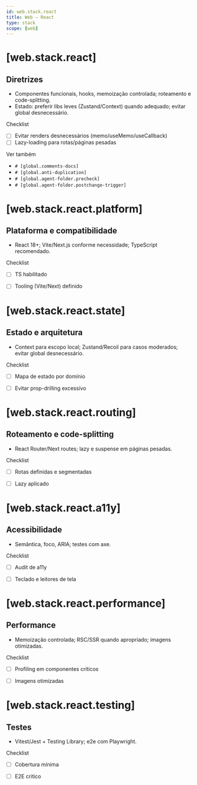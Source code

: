 ```yaml
---
id: web.stack.react
title: Web — React
type: stack
scope: [web]
---
```


# <!-- desc: Biblioteca reativa para UI; foco em componentes, hooks e performance. -->
# [web.stack.react]
## Diretrizes

- Componentes funcionais, hooks, memoização controlada; roteamento e code-splitting.
- Estado: preferir libs leves (Zustand/Context) quando adequado; evitar global desnecessário.

Checklist
- [ ] Evitar renders desnecessários (memo/useMemo/useCallback)
- [ ] Lazy-loading para rotas/páginas pesadas
 
Ver também
- `# [global.comments-docs]`
- `# [global.anti-duplication]`
- `# [global.agent-folder.precheck]`
- `# [global.agent-folder.postchange-trigger]`


# [web.stack.react.platform]
## Plataforma e compatibilidade

- React 18+; Vite/Next.js conforme necessidade; TypeScript recomendado.

Checklist
- [ ] TS habilitado
- [ ] Tooling (Vite/Next) definido


# [web.stack.react.state]
## Estado e arquitetura

- Context para escopo local; Zustand/Recoil para casos moderados; evitar global desnecessário.

Checklist
- [ ] Mapa de estado por domínio
- [ ] Evitar prop-drilling excessivo


# [web.stack.react.routing]
## Roteamento e code-splitting

- React Router/Next routes; lazy e suspense em páginas pesadas.

Checklist
- [ ] Rotas definidas e segmentadas
- [ ] Lazy aplicado


# [web.stack.react.a11y]
## Acessibilidade

- Semântica, foco, ARIA; testes com axe.

Checklist
- [ ] Audit de a11y
- [ ] Teclado e leitores de tela


# [web.stack.react.performance]
## Performance

- Memoização controlada; RSC/SSR quando apropriado; imagens otimizadas.

Checklist
- [ ] Profiling em componentes críticos
- [ ] Imagens otimizadas


# [web.stack.react.testing]
## Testes

- Vitest/Jest + Testing Library; e2e com Playwright.

Checklist
- [ ] Cobertura mínima
- [ ] E2E crítico


